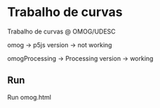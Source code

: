 # Trabalho de curvas

Trabalho de curvas @ OMOG/UDESC

omog -> p5js version -> not working

omogProcessing -> Processing version -> working

## Run

Run omog.html